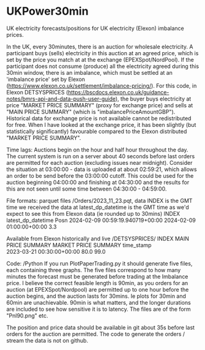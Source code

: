 # UKPower30min
UK electricity forecasts/positions for UK electricity (Elexon) imbalance prices.

In the UK, every 30minutes, there is an auction for wholesale electricity. A participant buys (sells) electricity in this auction at an agreed price, which is set by the price you match at at the exchange (EPEXSpot/NordPool). If the participant does not consume (produce) all the electricity agreed during this 30min window, there is an imbalance, which must be settled at an 'imbalance price' set by Elexon (https://www.elexon.co.uk/settlement/imbalance-pricing/). For this code, in Elexon DETSYSPRICES (https://bscdocs.elexon.co.uk/guidance-notes/bmrs-api-and-data-push-user-guide), the buyer buys electricity at price "MARKET PRICE SUMMARY" (proxy for exchange price) and sells at "MAIN PRICE SUMMARY" (which is "imbalancePriceAmountGBP"). Historical data for exchange price is not available cannot be redistributed for free. When I have looked at the exchange price, it has been slightly (but statistically significantly) favourable compared to the Elexon distributed "MARKET PRICE SUMMARY".

Time lags: Auctions begin on the hour and half hour throughout the day. The current system is run on a server about 40 seconds before last orders are permitted for each auction (excluding issues near midnight). Consider the situation at 03:00:00 - data is uploaded at about 02:59:21, which allows an order to be send before the 03:00:00 cutoff. This could be used for the auction beginning 04:00:00 and finishing at 04:30:00 and the results for this are not seen until some time between 04:30:00 - 04:59:00.

File formats: parquet files
/Orders/2023_11_23.pqt, data
INDEX is the GMT time we received the data at
latest_dp_datetime is the GMT time as we'd expect to see this from Elexon data (ie rounded up to 30mins)
INDEX                                       latest_dp_datetime   Posn
2024-02-09 00:59:19.940719+00:00 2024-02-09 01:00:00+00:00       3.3

Available from Elexon historically and live
/DETSYSPRICES/
INDEX                           MAIN PRICE SUMMARY  MARKET PRICE SUMMARY
time_stamp                                                         
2023-03-21 00:30:00+00:00                80.0                  99.0

Code: /Python
If you run PlotPaperTrading.py it should generate five files, each containing three graphs. The five files correspond to how many minutes the forecast must be generated before trading at the Imbalance price. I believe the correct feasible length is 90min, as you orders for an auction (at EPEXSpot/Nordpool) are permitted up to one hour before the auction begins, and the auction lasts for 30mins. Ie plots for 30min and 60min are unachievable. 90min is what matters, and the longer durations are included to see how sensitive it is to latency. The files are of the form "Pnl90.png" etc.

The position and price data should be available in git about 35s before last orders for the auction are permitted. The code to generate the orders / stream the data is not on github.
